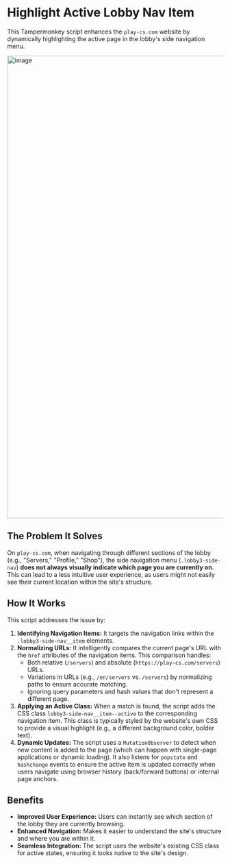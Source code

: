 # Highlight Active Lobby Nav Item

This Tampermonkey script enhances the `play-cs.com` website by dynamically highlighting the active page in the lobby's side navigation menu.

<img width="1920" height="1080" alt="image" src="https://github.com/user-attachments/assets/54308c58-36da-41f7-add4-95158db337a7" />


## The Problem It Solves

On `play-cs.com`, when navigating through different sections of the lobby (e.g., "Servers," "Profile," "Shop"), the side navigation menu (`.lobby3-side-nav`) **does not always visually indicate which page you are currently on.** This can lead to a less intuitive user experience, as users might not easily see their current location within the site's structure.

## How It Works

This script addresses the issue by:

1.  **Identifying Navigation Items:** It targets the navigation links within the `.lobby3-side-nav__item` elements.
2.  **Normalizing URLs:** It intelligently compares the current page's URL with the `href` attributes of the navigation items. This comparison handles:
    *   Both relative (`/servers`) and absolute (`https://play-cs.com/servers`) URLs.
    *   Variations in URLs (e.g., `/en/servers` vs. `/servers`) by normalizing paths to ensure accurate matching.
    *   Ignoring query parameters and hash values that don't represent a different page.
3.  **Applying an Active Class:** When a match is found, the script adds the CSS class `lobby3-side-nav__item--active` to the corresponding navigation item. This class is typically styled by the website's own CSS to provide a visual highlight (e.g., a different background color, bolder text).
4.  **Dynamic Updates:** The script uses a `MutationObserver` to detect when new content is added to the page (which can happen with single-page applications or dynamic loading). It also listens for `popstate` and `hashchange` events to ensure the active item is updated correctly when users navigate using browser history (back/forward buttons) or internal page anchors.

## Benefits

*   **Improved User Experience:** Users can instantly see which section of the lobby they are currently browsing.
*   **Enhanced Navigation:** Makes it easier to understand the site's structure and where you are within it.
*   **Seamless Integration:** The script uses the website's existing CSS class for active states, ensuring it looks native to the site's design.

